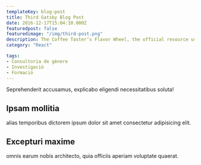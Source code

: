 ```yaml
---
templateKey: blog-post
title: Third Gatsby Blog Post
date: 2016-12-17T15:04:10.000Z
featuredpost: false
featuredimage: "/img/third-post.png"
description: The Coffee Taster’s Flavor Wheel, the official resource used by coffee tasters, has been revised for the first time this year.
category: "React"

tags:
- Consultoria de gènere
- Investigació
- Formació
---
```


Seprehenderit accusamus, explicabo eligendi necessitatibus soluta!

## Ipsam mollitia

alias temporibus dictorem ipsum dolor sit amet consectetur adipisicing elit.

## Excepturi maxime

omnis earum nobis architecto, quia officiis aperiam voluptate quaerat.
